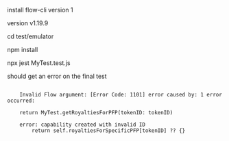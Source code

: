 install flow-cli version 1

version v1.19.9

cd test/emulator

npm install

npx jest MyTest.test.js

should get an error on the final test

```

    Invalid Flow argument: [Error Code: 1101] error caused by: 1 error occurred:

    return MyTest.getRoyaltiesForPFP(tokenID: tokenID)

    error: capability created with invalid ID
        return self.royaltiesForSpecificPFP[tokenID] ?? {}


```
